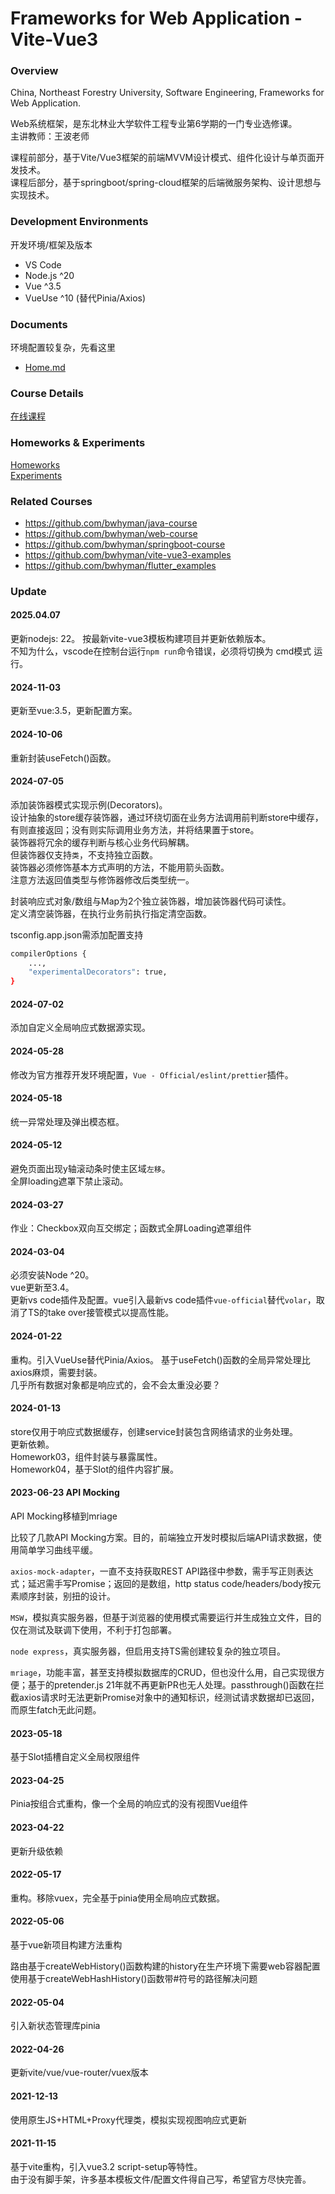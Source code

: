 # Frameworks for Web Application - Vite-Vue3

### Overview

China, Northeast Forestry University, Software Engineering, Frameworks for Web Application.

Web系统框架，是东北林业大学软件工程专业第6学期的一门专业选修课。  
主讲教师：王波老师

课程前部分，基于Vite/Vue3框架的前端MVVM设计模式、组件化设计与单页面开发技术。  
课程后部分，基于springboot/spring-cloud框架的后端微服务架构、设计思想与实现技术。

### Development Environments

开发环境/框架及版本

- VS Code
- Node.js ^20
- Vue ^3.5
- VueUse ^10 (替代Pinia/Axios)

### Documents

环境配置较复杂，先看这里

- [Home.md](Home.md)

### Course Details

[在线课程](https://mooc1-1.chaoxing.com/course/208931964.html)

### Homeworks & Experiments

[Homeworks](./homework.md)  
[Experiments](./experiments.md)

### Related Courses

- https://github.com/bwhyman/java-course
- https://github.com/bwhyman/web-course
- https://github.com/bwhyman/springboot-course
- https://github.com/bwhyman/vite-vue3-examples
- https://github.com/bwhyman/flutter_examples

### Update

#### 2025.04.07

更新nodejs: 22。
按最新vite-vue3模板构建项目并更新依赖版本。  
不知为什么，vscode在控制台运行`npm run`命令错误，必须将切换为 cmd模式 运行。

#### 2024-11-03

更新至vue:3.5，更新配置方案。

#### 2024-10-06

重新封装useFetch()函数。

#### 2024-07-05

添加装饰器模式实现示例(Decorators)。  
设计抽象的store缓存装饰器，通过环绕切面在业务方法调用前判断store中缓存，
有则直接返回；没有则实际调用业务方法，并将结果置于store。  
装饰器将冗余的缓存判断与核心业务代码解耦。  
但装饰器仅支持`类`，不支持独立函数。  
装饰器必须修饰基本方式声明的方法，不能用箭头函数。  
注意方法返回值类型与修饰器修改后类型统一。

封装响应式对象/数组与Map为2个独立装饰器，增加装饰器代码可读性。  
定义清空装饰器，在执行业务前执行指定清空函数。

tsconfig.app.json需添加配置支持

```sh
compilerOptions {
    ...,
    "experimentalDecorators": true,
}
```

#### 2024-07-02

添加自定义全局响应式数据源实现。

#### 2024-05-28

修改为官方推荐开发环境配置，`Vue - Official/eslint/prettier`插件。

#### 2024-05-18

统一异常处理及弹出模态框。

#### 2024-05-12

避免页面出现y轴滚动条时使主区域`左移`。  
全屏loading遮罩下禁止滚动。

#### 2024-03-27

作业：Checkbox双向互交绑定；函数式全屏Loading遮罩组件

#### 2024-03-04

必须安装Node ^20。  
vue更新至3.4。  
更新vs code插件及配置。vue引入最新vs code插件`vue-official`替代`volar`，取消了TS的take over接管模式以提高性能。

#### 2024-01-22

重构。引入VueUse替代Pinia/Axios。
基于useFetch()函数的全局异常处理比axios麻烦，需要封装。  
几乎所有数据对象都是响应式的，会不会太重没必要？

#### 2024-01-13

store仅用于响应式数据缓存，创建service封装包含网络请求的业务处理。  
更新依赖。  
Homework03，组件封装与暴露属性。  
Homework04，基于Slot的组件内容扩展。

#### 2023-06-23 API Mocking

API Mocking移植到mriage

比较了几款API Mocking方案。目的，前端独立开发时模拟后端API请求数据，使用简单学习曲线平缓。

`axios-mock-adapter`，一直不支持获取REST API路径中参数，需手写正则表达式；延迟需手写Promise；返回的是数组，http status code/headers/body按元素顺序封装，别扭的设计。

`MSW`，模拟真实服务器，但基于浏览器的使用模式需要运行并生成独立文件，目的仅在测试及联调下使用，不利于打包部署。

`node express`，真实服务器，但启用支持TS需创建较复杂的独立项目。

`mriage`，功能丰富，甚至支持模拟数据库的CRUD，但也没什么用，自己实现很方便；基于的pretender.js 21年就不再更新PR也无人处理。passthrough()函数在拦截axios请求时无法更新Promise对象中的通知标识，经测试请求数据却已返回，而原生fatch无此问题。

#### 2023-05-18

基于Slot插槽自定义全局权限组件

#### 2023-04-25

Pinia按组合式重构，像一个全局的响应式的没有视图Vue组件

#### 2023-04-22

更新升级依赖

#### 2022-05-17

重构。移除vuex，完全基于pinia使用全局响应式数据。

#### 2022-05-06

基于vue新项目构建方法重构

路由基于createWebHistory()函数构建的history在生产环境下需要web容器配置  
使用基于createWebHashHistory()函数带#符号的路径解决问题

#### 2022-05-04

引入新状态管理库pinia

#### 2022-04-26

更新vite/vue/vue-router/vuex版本

#### 2021-12-13

使用原生JS+HTML+Proxy代理类，模拟实现视图响应式更新

#### 2021-11-15

基于vite重构，引入vue3.2 script-setup等特性。  
由于没有脚手架，许多基本模板文件/配置文件得自己写，希望官方尽快完善。
